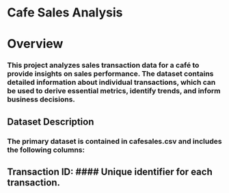 # Cafe Sales Analysis

# Overview
### This project analyzes sales transaction data for a café to provide insights on sales performance. The dataset contains detailed information about individual transactions, which can be used to derive essential metrics, identify trends, and inform business decisions.

## Dataset Description
### The primary dataset is contained in cafesales.csv and includes the following columns:
## Transaction ID: #### Unique identifier for each transaction.
